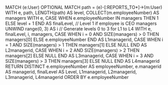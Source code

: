 MATCH (e:User)
OPTIONAL MATCH path = (e)-[:REPORTS_TO*]->(m:User)
WITH e, path, LENGTH(path) AS level, COLLECT(m.employeeNumber) AS managers
WITH e, 
     CASE WHEN e.employeeNumber IN managers THEN 1 ELSE level + 1 END AS finalLevel,  // Level 1 if employee is CEO
     managers
UNWIND range(0, 3) AS i  // Generate levels 0 to 3 for L1 to L4
WITH e, finalLevel, i, managers,
     CASE WHEN i = 0 AND SIZE(managers) > 0 THEN managers[0] ELSE e.employeeNumber END AS L1managerid,
     CASE WHEN i = 1 AND SIZE(managers) > 1 THEN managers[1] ELSE NULL END AS L2managerid,
     CASE WHEN i = 2 AND SIZE(managers) > 2 THEN managers[2] ELSE NULL END AS L3managerid,
     CASE WHEN i = 3 AND SIZE(managers) > 3 THEN managers[3] ELSE NULL END AS L4managerid
RETURN DISTINCT e.employeeNumber AS employeeNumber,
       e.managerid AS managerid,
       finalLevel AS Level,
       L1managerid, L2managerid, L3managerid, L4managerid
ORDER BY e.employeeNumber
